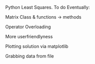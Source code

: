 Python Least Squares. To do Eventually:


Matrix Class & functions -> methods

Operator Overloading

More userfriendlyness

Plotting solution via matplotlib

Grabbing data from file

